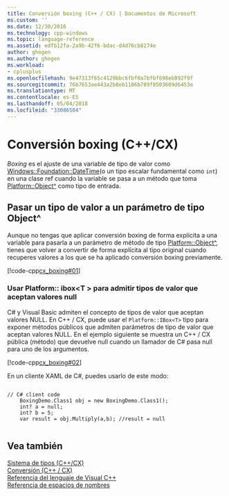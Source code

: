 ```yaml
---
title: Conversión boxing (C++ / CX) | Documentos de Microsoft
ms.custom: ''
ms.date: 12/30/2016
ms.technology: cpp-windows
ms.topic: language-reference
ms.assetid: edfb12fa-2a9b-42f6-bdac-d4d76cb8274e
author: ghogen
ms.author: ghogen
ms.workload:
- cplusplus
ms.openlocfilehash: 9e47313f65c4129bbc6fbf0a7bfbf698eb092f9f
ms.sourcegitcommit: 76b7653ae443a2b8eb1186b789f8503609d6453e
ms.translationtype: MT
ms.contentlocale: es-ES
ms.lasthandoff: 05/04/2018
ms.locfileid: "33086504"
---
```

# <a name="boxing-ccx"></a>Conversión boxing (C++/CX)
*Boxing* es el ajuste de una variable de tipo de valor como [Windows::Foundation::DateTime](http://msdn.microsoft.com/library/windows/apps/windows.foundation.datetime.aspx)(o un tipo escalar fundamental como `int`) en una clase ref cuando la variable se pasa a un método que toma [Platform::Object^](../cppcx/platform-object-class.md) como tipo de entrada.  
  
## <a name="passing-a-value-type-to-an-object-parameter"></a>Pasar un tipo de valor a un parámetro de tipo Object^  
 Aunque no tengas que aplicar conversión boxing de forma explícita a una variable para pasarla a un parámetro de método de tipo [Platform::Object^](../cppcx/platform-object-class.md), tienes que volver a convertir de forma explícita al tipo original cuando recuperes valores a los que se ha aplicado conversión boxing previamente.  
  
 [!code-cpp[cx_boxing#01](../cppcx/codesnippet/CPP/cx_boxing/class1.cpp#01)]  
  
### <a name="using-platformiboxt-to-support-nullable-value-types"></a>Usar Platform:: ibox\<T > para admitir tipos de valor que aceptan valores null  
 C# y Visual Basic admiten el concepto de tipos de valor que aceptan valores NULL. En C++ / CX, puede usar el `Platform::IBox<T>` tipo para exponer métodos públicos que admiten parámetros de tipo de valor que aceptan valores NULL. En el ejemplo siguiente se muestra un C++ / CX pública (método) que devuelve null cuando un llamador de C# pasa null para uno de los argumentos.  
  
 [!code-cpp[cx_boxing#02](../cppcx/codesnippet/CPP/cx_boxing/class1.h#02)]  
  
 En un cliente XAML de C#, puedes usarlo de este modo:  
  
```  
  
// C# client code  
    BoxingDemo.Class1 obj = new BoxingDemo.Class1();  
    int? a = null;  
    int? b = 5;  
    var result = obj.Multiply(a,b); //result = null  
  
```  
  
## <a name="see-also"></a>Vea también  
 [Sistema de tipos (C++/CX)](../cppcx/type-system-c-cx.md)   
 [Conversión (C++ / CX)](../cppcx/casting-c-cx.md)   
 [Referencia del lenguaje de Visual C++](../cppcx/visual-c-language-reference-c-cx.md)   
 [Referencia de espacios de nombres](../cppcx/namespaces-reference-c-cx.md)